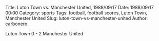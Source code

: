 Title: Luton Town vs. Manchester United, 1988/09/17
Date: 1988/09/17 00:00
Category: sports
Tags: football, football scores, Luton Town, Manchester United
Slug: luton-town-vs-manchester-united
Author: carbonero


Luton Town 0 - 2 Manchester United
